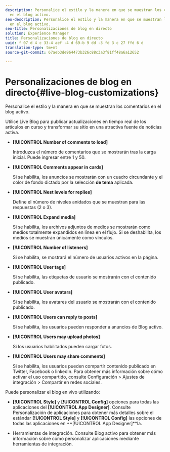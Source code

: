 ```yaml
---
description: Personalice el estilo y la manera en que se muestran los comentarios
  en el blog activo.
seo-description: Personalice el estilo y la manera en que se muestran los comentarios
  en el blog activo.
seo-title: Personalizaciones de blog en directo
solution: Experience Manager
title: Personalizaciones de blog en directo
uuid: f 07 d 4 c 33-4 aef -4 d 69-b 9 dd -3 fd 3 c 27 ffd 6 d
translation-type: tm+mt
source-git-commit: 67aeb3de964473b326c88c3a3f81ff48a6a12652

---
```



# Personalizaciones de blog en directo{#live-blog-customizations}

Personalice el estilo y la manera en que se muestran los comentarios en el blog activo.



Utilice Live Blog para publicar actualizaciones en tiempo real de los artículos en curso y transformar su sitio en una atractiva fuente de noticias activa.

* **[!UICONTROL Number of comments to load]**

   Introduzca el número de comentarios que se mostrarán tras la carga inicial. Puede ingresar entre 1 y 50.

* **[!UICONTROL Comments appear in cards]**

   Si se habilita, los anuncios se mostrarán con un cuadro circundante y el color de fondo dictado por la selección **de tema** aplicada.

* **[!UICONTROL Nest levels for replies]**

   Define el número de niveles anidados que se muestran para las respuestas (2 o 3).

* **[!UICONTROL Expand media]**

   Si se habilita, los archivos adjuntos de medios se mostrarán como medios totalmente expandidos en línea en el flujo. Si se deshabilita, los medios se muestran únicamente como vínculos.

* **[!UICONTROL Number of listeners]**

   Si se habilita, se mostrará el número de usuarios activos en la página.

* **[!UICONTROL User tags]**

   Si se habilita, las etiquetas de usuario se mostrarán con el contenido publicado.

* **[!UICONTROL User avatars]**

   Si se habilita, los avatares del usuario se mostrarán con el contenido publicado.

* **[!UICONTROL Users can reply to posts]**

   Si se habilita, los usuarios pueden responder a anuncios de Blog activo.

* **[!UICONTROL Users may upload photos]**

   Si los usuarios habilitados pueden cargar fotos.

* **[!UICONTROL Users may share comments]**

   Si se habilita, los usuarios pueden compartir contenido publicado en Twitter, Facebook o linkedin. Para obtener más información sobre cómo activar el uso compartido, consulte Configuración > Ajustes de integración > Compartir en redes sociales.

Puede personalizar el blog en vivo utilizando:

* **[!UICONTROL Style]** y **[!UICONTROL Config]** opciones para todas las aplicaciones del **[!UICONTROL App Designer]**. Consulte Personalización de aplicaciones para obtener más detalles sobre el estándar **[!UICONTROL Style]** y **[!UICONTROL Config]** las opciones de todas las aplicaciones en **[!UICONTROL App Designer]**la.

* Herramientas de integración. Consulte Blog activo para obtener más información sobre cómo personalizar aplicaciones mediante herramientas de integración.


